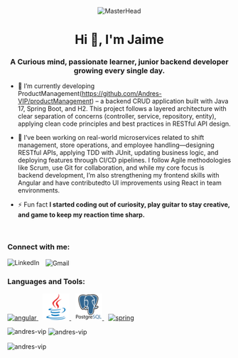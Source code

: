 <p align="center">
  <img src="https://media0.giphy.com/media/v1.Y2lkPTc5MGI3NjExdnkxdjd0NGxnYnh0ajQyOTZva3V5eWc5OWs5OXRzbWJpdWswbzN1bCZlcD12MV9pbnRlcm5hbF9naWZfYnlfaWQmY3Q9Zw/LD2ZJ0pdNmCxFikNQ5/giphy.gif" alt="MasterHead" width="325"/>
</p>

<h1 align="center">Hi 👋, I'm Jaime</h1>
<h3 align="center">A Curious mind, passionate learner, junior backend developer growing every single day.</h3>

- 🚀 I’m currently developing ProductManagement(https://github.com/Andres-VIP/productManagement) – a backend CRUD application built
  with Java 17, Spring Boot, and H2. This project follows a layered architecture with clear separation of concerns
  (controller, service, repository, entity), applying clean code principles and best practices in RESTful API design.

- 🧠 I’ve been working on real-world microservices related to shift management, store operations, and employee handling—designing RESTful
  APIs, applying TDD with JUnit, updating business logic, and deploying features through CI/CD pipelines. I follow Agile methodologies like Scrum,
  use Git for collaboration, and while my core focus is backend development, I’m also strengthening my frontend skills with Angular and have contributedto UI improvements using React in team environments.

- ⚡ Fun fact **I started coding out of curiosity, play guitar to stay creative, and game to keep my reaction time sharp.**

<br/>

<h3 align="left">Connect with me:</h3>

<p align="left" style="margin-top: 4px;">
  <!-- LinkedIn -->
  <a href="https://www.linkedin.com/in/jaime-andres-villamizar/" target="_blank" style="margin-right: 10px; text-decoration: none;">
    <img src="https://raw.githubusercontent.com/rahuldkjain/github-profile-readme-generator/master/src/images/icons/Social/linked-in-alt.svg" alt="LinkedIn" height="60" width="70" />
  </a>

  <!-- Gmail -->
  <a href="mailto:andresvillapine@gmail.com" target="_blank" style="margin-right: 10px; text-decoration: none;">
    <img src="https://cdn-icons-png.flaticon.com/512/732/732200.png" alt="Gmail" height="60" width="70" style="vertical-align: middle;" />
  </a>
</p>

<h3 align="left">Languages and Tools:</h3>
<p align="left">
  <a href="https://angular.io" target="_blank" rel="noreferrer" style="margin-right: 10px;">
    <img src="https://angular.io/assets/images/logos/angular/angular.svg" alt="angular" width="60" height="60"/>
  </a>
  <a href="https://www.java.com" target="_blank" rel="noreferrer" style="margin-right: 10px;">
    <img src="https://raw.githubusercontent.com/devicons/devicon/master/icons/java/java-original.svg" alt="java" width="60" height="60"/>
  </a>
  <a href="https://www.postgresql.org" target="_blank" rel="noreferrer" style="margin-right: 10px;">
    <img src="https://raw.githubusercontent.com/devicons/devicon/master/icons/postgresql/postgresql-original-wordmark.svg" alt="postgresql" width="60" height="60"/>
  </a>
  <a href="https://spring.io/" target="_blank" rel="noreferrer">
    <img src="https://www.vectorlogo.zone/logos/springio/springio-icon.svg" alt="spring" width="60" height="60"/>
  </a>
</p>

<p><img align="left" src="https://github-readme-stats.vercel.app/api/top-langs?username=andres-vip&show_icons=true&locale=en&layout=compact" alt="andres-vip" /></p>

<p>&nbsp;<img align="center" src="https://github-readme-stats.vercel.app/api?username=andres-vip&show_icons=true&locale=en" alt="andres-vip" /></p>

<p><img align="center" src="https://github-readme-streak-stats.herokuapp.com/?user=andres-vip&" alt="andres-vip" /></p>
